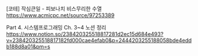 [코테] 작심큰일 - 피보나치 비스무리한 수열 https://www.acmicpc.net/source/97253389

Part 4. 시스템프로그래밍 Ch. 3~4 노션 정리
https://www.notion.so/238420325518817281d2ec15d684e493?v=238420325518817182fd000cae4efab0&p=2444203255188058bde4eddb188d8a01&pm=s